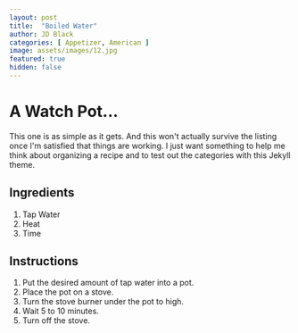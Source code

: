 ```yaml
---
layout: post
title:  "Boiled Water"
author: JD Black
categories: [ Appetizer, American ]
image: assets/images/12.jpg
featured: true
hidden: false
---
```


# A Watch Pot...
This one is as simple as it gets.  And this won't actually survive the listing once I'm satisfied that things are working.  I just want something to help me think about organizing a recipe and to test out the categories with this Jekyll theme.

## Ingredients
1. Tap Water
1. Heat
1. Time

## Instructions
1. Put the desired amount of tap water into a pot.
1. Place the pot on a stove.
1. Turn the stove burner under the pot to high.
1. Wait 5 to 10 minutes.
1. Turn off the stove.
